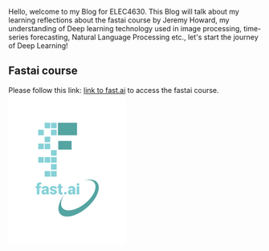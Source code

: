 Hello, welcome to my Blog for ELEC4630. 
This Blog will talk about my learning reflections about the fastai course by Jeremy Howard, my understanding of Deep learning technology used in image processing, time-series forecasting, Natural Language Processing etc., let's start the journey of Deep Learning!


## Fastai course
Please follow this link: [link to fast.ai](https://www.fast.ai) to access the fastai course.
![Image of fast.ai logo](images/logo.png)
